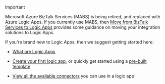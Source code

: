 > [!IMPORTANT]
> Microsoft Azure BizTalk Services (MABS) is being retired, and replaced with Azure Logic Apps. If you currently use MABS, then [Move from BizTalk Services to Logic Apps](../articles/logic-apps/logic-apps-move-from-mabs.md) provides some guidance on moving your integration solutions to Logic Apps. 
> 
> If you're brand new to Logic Apps, then we suggest getting started here: 
> 
> - [What are Logic Apps](../articles/logic-apps/logic-apps-what-are-logic-apps.md)  
> 
> - [Create your first logic app](../articles/logic-apps/logic-apps-create-a-logic-app.md), or quickly get started using a [pre-built template](../articles/logic-apps/logic-apps-use-logic-app-templates.md)  
> 
> - [View all the available connectors](../articles/connectors/apis-list.md) you can use in a logic app
